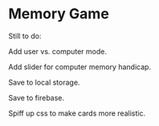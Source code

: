 # Memory Game

Still to do:

Add user vs. computer mode.

Add slider for computer memory handicap.

Save to local storage.

Save to firebase.

Spiff up css to make cards more realistic.
